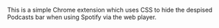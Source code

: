 This is a simple Chrome extension which uses CSS to hide the despised Podcasts bar when using Spotify via the web player.
